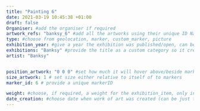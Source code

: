 ```yaml
---
title: "Painting 6"
date: 2021-03-19 10:45:38 +01:00
draft: false
Organiser: #add the organiser if required
artwork_refs: "banksy_6" #add all the artworks using their unique ID Name
type: #choose from geolocation, marker, custom_marker, picture
exhibition_year: #give a year the exhibition was published/open, can be different of creation date of this item
exhibitions: "Banksy" #provide the title as a custom category so it creates a page for the exhibition
artist: "Banksy"


position_artwork: "0 0 0" #set how much it will hover above/beside marker/geolocation. Use "0 0 0" for 3 axes
size_artwork: 1 # set size either relative to itself of to markers
marker_id: 6 # provide a unique markerID

weight: #choose, if required, a weight for the exhibition_item, only integers
date_creation: #choose date when work of art was created (can be just the year)
---
```

